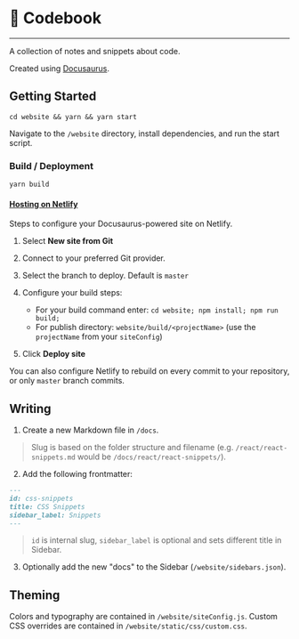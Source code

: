 <p style="text-align:center"><h1>📓 Codebook</h1></p>
<hr />

A collection of notes and snippets about code.

Created using [Docusaurus](https://docusaurus.io/).

## Getting Started

`cd website && yarn && yarn start`

Navigate to the `/website` directory, install dependencies, and run the start script.

### Build / Deployment

`yarn build`

#### [Hosting on Netlify](https://docusaurus.io/docs/en/publishing#hosting-on-netlify)

Steps to configure your Docusaurus-powered site on Netlify.

1.  Select **New site from Git**

2.  Connect to your preferred Git provider.

3.  Select the branch to deploy. Default is `master`

4.  Configure your build steps:

    - For your build command enter: `cd website; npm install; npm run build;`
    - For publish directory: `website/build/<projectName>` (use the `projectName` from your `siteConfig`)

5.  Click **Deploy site**

You can also configure Netlify to rebuild on every commit to your repository, or only `master` branch commits.

## Writing

1. Create a new Markdown file in `/docs`.

> Slug is based on the folder structure and filename (e.g. `/react/react-snippets.md` would be `/docs/react/react-snippets/`).

2. Add the following frontmatter:

```md
---
id: css-snippets
title: CSS Snippets
sidebar_label: Snippets
---
```

> `id` is internal slug, `sidebar_label` is optional and sets different title in Sidebar.

3. Optionally add the new "docs" to the Sidebar (`/website/sidebars.json`).

## Theming

Colors and typography are contained in `/website/siteConfig.js`. Custom CSS overrides are contained in `/website/static/css/custom.css`.
